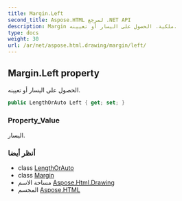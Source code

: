 ```yaml
---
title: Margin.Left
second_title: Aspose.HTML لمرجع .NET API
description: Margin ملكية. الحصول على اليسار أو تعيينه.
type: docs
weight: 30
url: /ar/net/aspose.html.drawing/margin/left/
---
```

## Margin.Left property

الحصول على اليسار أو تعيينه.

```csharp
public LengthOrAuto Left { get; set; }
```

### Property_Value

اليسار.

### أنظر أيضا

* class [LengthOrAuto](../../lengthorauto/)
* class [Margin](../)
* مساحة الاسم [Aspose.Html.Drawing](../../margin/)
* المجسم [Aspose.HTML](../../../)


